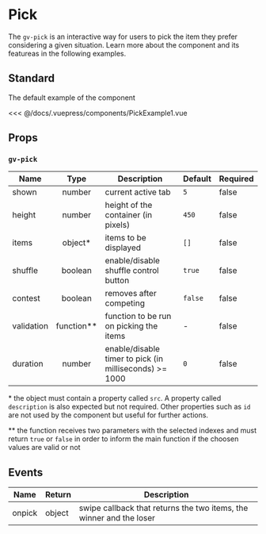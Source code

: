# Pick

The `gv-pick` is an interactive way for users to pick the item they prefer considering a given situation. Learn more about the component and its featureas in the following examples.

## Standard

The default example of the component

<pick-example-1 />

<<< @/docs/.vuepress/components/PickExample1.vue

## Props

### `gv-pick`

| Name       |     Type     | Description                                            | Default | Required |
| ---------- | :----------: | ------------------------------------------------------ | ------- | -------- |
| shown      |    number    | current active tab                                     | `5`     | false    |
| height     |    number    | height of the container (in pixels)                    | `450`   | false    |
| items      |   object\*   | items to be displayed                                  | `[]`    | false    |
| shuffle    |   boolean    | enable/disable shuffle control button                  | `true`  | false    |
| contest    |   boolean    | removes after competing                                | `false` | false    |
| validation | function\*\* | function to be run on picking the items                | -       | false    |
| duration   |    number    | enable/disable timer to pick (in milliseconds) >= 1000 | `0`     | false    |

\* the object must contain a property called `src`. A property called `description` is also expected but not required. Other properties such as `id` are not used by the component but useful for further actions.

\*\* the function receives two parameters with the selected indexes and must return `true` or `false` in order to inform the main function if the choosen values are valid or not

## Events

| Name   | Return | Description                                                         |
| ------ | ------ | ------------------------------------------------------------------- |
| onpick | object | swipe callback that returns the two items, the winner and the loser |
